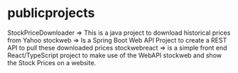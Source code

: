 # publicprojects
StockPriceDownloader => This is a java project to download historical prices from Yahoo
stockweb => Is a Spring Boot Web API Project to create a REST API to pull these downloaded prices 
stockwebreact => is a simple front end React/TypeScript project to make use of the WebAPI stockweb and show the Stock Prices on a website.
